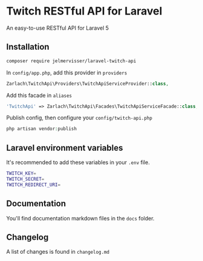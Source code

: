 # Twitch RESTful API for Laravel

An easy-to-use RESTful API for Laravel 5

## Installation

```bash
composer require jelmervisser/laravel-twitch-api
```

In `config/app.php`, add this provider in `providers`

```php
Zarlach\TwitchApi\Providers\TwitchApiServiceProvider::class,
```

Add this facade in `aliases`

```php
'TwitchApi' => Zarlach\TwitchApi\Facades\TwitchApiServiceFacade::class,
```

Publish config, then configure your `config/twitch-api.php`

```php
php artisan vendor:publish
```

## Laravel environment variables

It's recommended to add these variables in your `.env` file.

```bash
TWITCH_KEY=
TWITCH_SECRET=
TWITCH_REDIRECT_URI=
```

## Documentation

You'll find documentation markdown files in the `docs` folder.

## Changelog

A list of changes is found in `changelog.md`